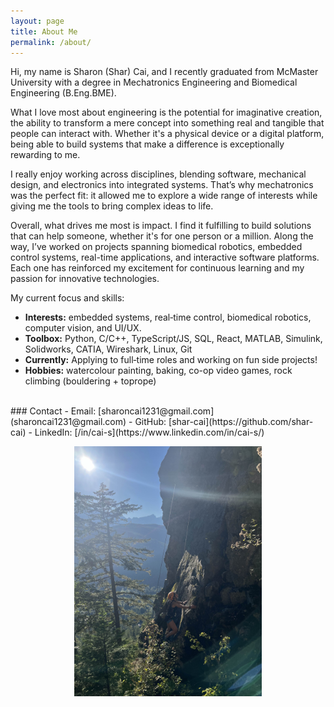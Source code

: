 ```yaml
---
layout: page
title: About Me
permalink: /about/
---
```



Hi, my name is Sharon (Shar) Cai, and I recently graduated from McMaster University with a degree in Mechatronics Engineering and Biomedical Engineering (B.Eng.BME).

What I love most about engineering is the potential for imaginative creation, the ability to transform a mere concept into something real and tangible that people can interact with. Whether it's a physical device or a digital platform, being able to build systems that make a difference is exceptionally rewarding to me. 

I really enjoy working across disciplines, blending software, mechanical design, and electronics into integrated systems. That’s why mechatronics was the perfect fit: it allowed me to explore a wide range of interests while giving me the tools to bring complex ideas to life.

Overall, what drives me most is impact. I find it fulfilling to build solutions that can help someone, whether it's for one person or a million. Along the way, I’ve worked on projects spanning biomedical robotics, embedded control systems, real-time applications, and interactive software platforms. Each one has reinforced my excitement for continuous learning and my passion for innovative technologies.

My current focus and skills:
- **Interests:** embedded systems, real‑time control, biomedical robotics, computer vision, and UI/UX.
- **Toolbox:** Python, C/C++, TypeScript/JS, SQL, React, MATLAB, Simulink, Solidworks, CATIA, Wireshark, Linux, Git
- **Currently:** Applying to full‑time roles and working on fun side projects!
- **Hobbies:** watercolour painting, baking, co-op video games, rock climbing (bouldering + toprope)

<br>
### Contact
- Email: [sharoncai1231@gmail.com](sharoncai1231@gmail.com)
- GitHub: [shar-cai](https://github.com/shar-cai)  
- LinkedIn: [/in/cai-s](https://www.linkedin.com/in/cai-s/)

<p align="center">
  <img src="/assets/img/sharclimb.jpg" alt="Photo of Shar climbing in Squamish, BC" width="300"/>
</p>
